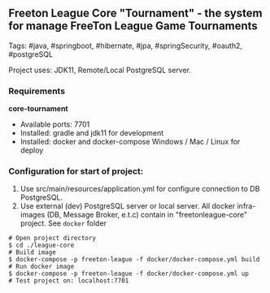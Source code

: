 Freeton League Core "Tournament" - the system for manage FreeTon League Game Tournaments
---
Tags: #java, #springboot, #hibernate, #jpa, #springSecurity, #oauth2, #postgreSQL

Project uses: JDK11, Remote/Local PostgreSQL server.


### Requirements
**core-tournament**
- Available ports: 7701
- Installed: gradle and jdk11 for development
- Installed: docker and docker-compose Windows / Mac / Linux for deploy


### Configuration for start of project:

1. Use src/main/resources/application.yml for configure connection to DB PostgreSQL.
2. Use external (dev) PostgreSQL server or local server.
All docker infra-images (DB, Message Broker, e.t.c) contain in "freetonleague-core" project. See `docker` folder
```
# Open project directory
$ cd ./league-core
# Build image
$ docker-compose -p freeton-league -f docker/docker-compose.yml build
# Run docker image
$ docker-compose -p freeton-league -f docker/docker-compose.yml up
# Test project on: localhost:7701 
```
